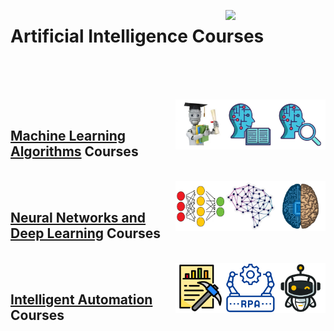 <a href="https://freecodecamp.com/"><img align="right" width="160" src="/logos/freecodecamp.png"></img></a>

# Artificial Intelligence Courses

<br><br>

<br>
<a href="/freecodecamp-courses/artificial-intelligence/machine-learning-algorithms.md"><img align="right" width="80" src="https://github.com/cs-MohamedAyman/cs-MohamedAyman/blob/master/logos/unsupervised-learning.png"></img></a>
<a href="/freecodecamp-courses/artificial-intelligence/machine-learning-algorithms.md"><img align="right" width="80" src="https://github.com/cs-MohamedAyman/cs-MohamedAyman/blob/master/logos/supervised-learning.png"></img></a>
<a href="/freecodecamp-courses/artificial-intelligence/machine-learning-algorithms.md"><img align="right" width="80" src="https://github.com/cs-MohamedAyman/cs-MohamedAyman/blob/master/logos/machine-learning.png"></img></a>
<br>

## [Machine Learning Algorithms](/freecodecamp-courses/artificial-intelligence/machine-learning-algorithms.md) Courses

<br>
<a href="/freecodecamp-courses/artificial-intelligence/neural-networks-and-deep-learning.md"><img align="right" width="80" src="https://github.com/cs-MohamedAyman/cs-MohamedAyman/blob/master/logos/generative-adversarial-network.png"></img></a>
<a href="/freecodecamp-courses/artificial-intelligence/neural-networks-and-deep-learning.md"><img align="right" width="80" src="https://github.com/cs-MohamedAyman/cs-MohamedAyman/blob/master/logos/deep-learning.png"></img></a>
<a href="/freecodecamp-courses/artificial-intelligence/neural-networks-and-deep-learning.md"><img align="right" width="80" src="https://github.com/cs-MohamedAyman/cs-MohamedAyman/blob/master/logos/neural-networks.png"></img></a>
<br>

## [Neural Networks and Deep Learning](/freecodecamp-courses/artificial-intelligence/neural-networks-and-deep-learning.md) Courses

<br>
<a href="/freecodecamp-courses/artificial-intelligence/intelligent-automation.md"><img align="right" width="80" src="https://github.com/cs-MohamedAyman/cs-MohamedAyman/blob/master/logos/cognitive-automation.png"></img></a>
<a href="/freecodecamp-courses/artificial-intelligence/intelligent-automation.md"><img align="right" width="80" src="https://github.com/cs-MohamedAyman/cs-MohamedAyman/blob/master/logos/robotics-process-automation.png"></img></a>
<a href="/freecodecamp-courses/artificial-intelligence/intelligent-automation.md"><img align="right" width="80" src="https://github.com/cs-MohamedAyman/cs-MohamedAyman/blob/master/logos/process-mining.png"></img></a>
<br>

## [Intelligent Automation](/freecodecamp-courses/artificial-intelligence/intelligent-automation.md) Courses
